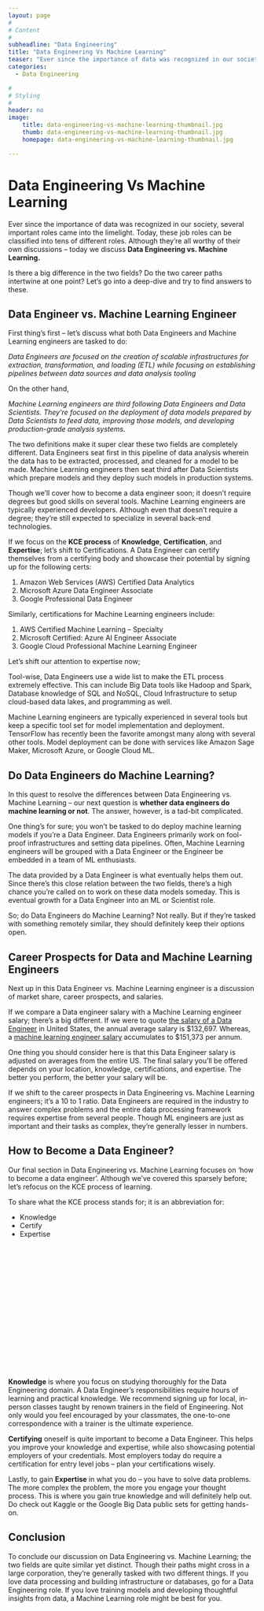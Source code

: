 ```yaml
---
layout: page
#
# Content
#
subheadline: "Data Engineering"
title: "Data Engineering Vs Machine Learning"
teaser: "Ever since the importance of data was recognized in our society, several important roles came into the limelight. Today, these job roles can be classified into tens of different roles. Although they’re all worthy of their own discussions – today we discuss **Data Engineering vs. Machine Learning.**Is there a big difference in the two fields? Do the two career paths intertwine at one point? Let"
categories:
  - Data Engineering

#
# Styling
#
header: no
image:
    title: data-engineering-vs-machine-learning-thumbnail.jpg
    thumb: data-engineering-vs-machine-learning-thumbnail.jpg
    homepage: data-engineering-vs-machine-learning-thumbnail.jpg

---
```


# Data Engineering Vs Machine Learning

Ever since the importance of data was recognized in our society, several important roles came into the limelight. Today, these job roles can be classified into tens of different roles. Although they’re all worthy of their own discussions – today we discuss **Data Engineering vs. Machine Learning.**


Is there a big difference in the two fields? Do the two career paths intertwine at one point? Let’s go into a deep-dive and try to find answers to these.


**Data Engineer vs. Machine Learning Engineer**
-----------------------------------------------


First thing’s first – let’s discuss what both Data Engineers and Machine Learning engineers are tasked to do:


*Data Engineers are focused on the creation of scalable infrastructures for extraction, transformation, and loading (ETL) while focusing on establishing pipelines between data sources and data analysis tooling*


On the other hand, 


*Machine Learning engineers are third following Data Engineers and Data Scientists. They’re focused on the deployment of data models prepared by Data Scientists to feed data, improving those models, and developing production-grade analysis systems.*


The two definitions make it super clear these two fields are completely different. Data Engineers seat first in this pipeline of data analysis wherein the data has to be extracted, processed, and cleaned for a model to be made. Machine Learning engineers then seat third after Data Scientists which prepare models and they deploy such models in production systems.


Though we’ll cover how to become a data engineer soon; it doesn’t require degrees but good skills on several tools. Machine Learning engineers are typically experienced developers. Although even that doesn’t require a degree; they’re still expected to specialize in several back-end technologies.


If we focus on the **KCE process** of **Knowledge**, **Certification**, and **Expertise**; let’s shift to Certifications. A Data Engineer can certify themselves from a certifying body and showcase their potential by signing up for the following certs: 


1. Amazon Web Services (AWS) Certified Data Analytics
2. Microsoft Azure Data Engineer Associate
3. Google Professional Data Engineer


Similarly, certifications for Machine Learning engineers include:


1. AWS Certified Machine Learning – Specialty
2. Microsoft Certified: Azure AI Engineer Associate
3. Google Cloud Professional Machine Learning Engineer


Let’s shift our attention to expertise now;


Tool-wise, Data Engineers use a wide list to make the ETL process extremely effective. This can include Big Data tools like Hadoop and Spark, Database knowledge of SQL and NoSQL, Cloud Infrastructure to setup cloud-based data lakes, and programming as well.


Machine Learning engineers are typically experienced in several tools but keep a specific tool set for model implementation and deployment. TensorFlow has recently been the favorite amongst many along with several other tools. Model deployment can be done with services like Amazon Sage Maker, Microsoft Azure, or Google Cloud ML.


**Do Data Engineers do Machine Learning?**
------------------------------------------


In this quest to resolve the differences between Data Engineering vs. Machine Learning – our next question is **whether data engineers do machine learning or not**. The answer, however, is a tad-bit complicated.


One thing’s for sure; you won’t be tasked to do deploy machine learning models if you’re a Data Engineer. Data Engineers primarily work on fool-proof infrastructures and setting data pipelines. Often, Machine Learning engineers will be grouped with a Data Engineer or the Engineer be embedded in a team of ML enthusiasts.


The data provided by a Data Engineer is what eventually helps them out. Since there’s this close relation between the two fields, there’s a high chance you’re called on to work on these data models someday. This is eventual growth for a Data Engineer into an ML or Scientist role.


So; do Data Engineers do Machine Learning? Not really. But if they’re tasked with something remotely similar, they should definitely keep their options open.


**Career Prospects for Data and Machine Learning Engineers**
------------------------------------------------------------


Next up in this Data Engineer vs. Machine Learning engineer is a discussion of market share, career prospects, and salaries.


If we compare a Data engineer salary with a Machine Learning engineer salary; there’s a big different. If we were to quote [the salary of a Data Engineer](https://www.indeed.com/career/data-engineer/salaries) in United States, the annual average salary is $132,697. Whereas, a [machine learning engineer salary](https://www.indeed.com/career/machine-learning-engineer/salaries) accumulates to $151,373 per annum.


One thing you should consider here is that this Data Engineer salary is adjusted on averages from the entire US. The final salary you’ll be offered depends on your location, knowledge, certifications, and expertise. The better you perform, the better your salary will be. 


If we shift to the career prospects in Data Engineering vs. Machine Learning engineers; it’s a 10 to 1 ratio. Data Engineers are required in the industry to answer complex problems and the entire data processing framework requires expertise from several people. Though ML engineers are just as important and their tasks as complex, they’re generally lesser in numbers.


**How to Become a Data Engineer?**
----------------------------------


Our final section in Data Engineering vs. Machine Learning focuses on ‘how to become a data engineer’. Although we’ve covered this sparsely before; let’s refocus on the KCE process of learning.


To share what the KCE process stands for; it is an abbreviation for:


* Knowledge
* Certify
* Expertise


![](data:image/svg+xml,%3Csvg%20xmlns='http://www.w3.org/2000/svg'%20viewBox='0%200%201024%20547'%3E%3C/svg%3E)
**Knowledge** is where you focus on studying thoroughly for the Data Engineering domain. A Data Engineer’s responsibilities require hours of learning and practical knowledge. We recommend signing up for local, in-person classes taught by renown trainers in the field of Engineering. Not only would you feel encouraged by your classmates, the one-to-one correspondence with a trainer is the ultimate experience.


**Certifying** oneself is quite important to become a Data Engineer. This helps you improve your knowledge and expertise, while also showcasing potential employers of your credentials. Most employers today do require a certification for entry level jobs – plan your certifications wisely.


Lastly, to gain **Expertise** in what you do – you have to solve data problems. The more complex the problem, the more you engage your thought process. This is where you gain true knowledge and will definitely help out. Do check out Kaggle or the Google Big Data public sets for getting hands-on.


**Conclusion**
--------------


To conclude our discussion on Data Engineering vs. Machine Learning; the two fields are quite similar yet distinct. Though their paths might cross in a large corporation, they’re generally tasked with two different things. If you love data processing and building infrastructure or databases, go for a Data Engineering role. If you love training models and developing thoughtful insights from data, a Machine Learning role might be best for you.


